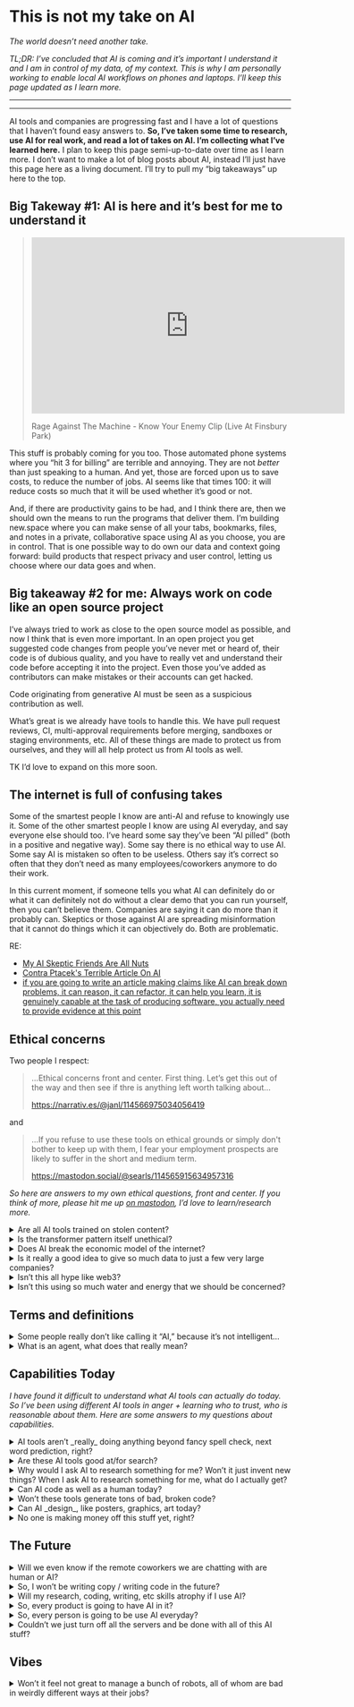 # This is not my take on AI

_The world doesn’t need another take._

_TL;DR: I’ve concluded that AI is coming and it’s important I understand it and I am in control of my data, of my context. This is why I am personally working to enable local AI workflows on phones and laptops. I’ll keep this page updated as I learn more._

[masto]: https://indieweb.social/@myobie

- - -

<details-controls></details-controls>

- - -

AI tools and companies are progressing fast and I have a lot of questions that I haven’t found easy answers to. **So, I’ve taken some time to research, use AI for real work, and read a lot of takes on AI. I’m collecting what I’ve learned here.** I plan to keep this page semi-up-to-date over time as I learn more. I don’t want to make a lot of blog posts about AI, instead I’ll just have this page here as a living document. I’ll try to pull my “big takeaways” up here to the top.

## Big Takeway #1: AI is here and it’s best for me to understand it

> <iframe allow="accelerometer; autoplay; encrypted-media; gyroscope; picture-in-picture" allowfullscreen frameborder="0" height="315" src= "https://www.youtube-nocookie.com/embed/XAPfNPIvWkM" width="560"></iframe>
>
> Rage Against The Machine -  Know Your Enemy Clip (Live At Finsbury Park)

This stuff is probably coming for you too. Those automated phone systems where you “hit 3 for billing” are terrible and annoying. They are not _better_ than just speaking to a human. And yet, those are forced upon us to save costs, to reduce the number of jobs. AI seems like that times 100: it will reduce costs so much that it will be used whether it’s good or not.

And, if there are productivity gains to be had, and I think there are, then we should own the means to run the programs that deliver them. I’m building new.space where you can make sense of all your tabs, bookmarks, files, and notes in a private, collaborative space using AI as you choose, you are in control. That is one possible way to do own our data and context going forward: build products that respect privacy and user control, letting us choose where our data goes and when.

## Big takeaway #2 for me: Always work on code like an open source project

I’ve always tried to work as close to the open source model as possible, and now I think that is even more important. In an open project you get suggested code changes from people you’ve never met or heard of, their code is of dubious quality, and you have to really vet and understand their code before accepting it into the project. Even those you’ve added as contributors can make mistakes or their accounts can get hacked.

Code originating from generative AI must be seen as a suspicious contribution as well. 

What’s great is we already have tools to handle this. We have pull request reviews, CI, multi-approval requirements before merging, sandboxes or staging environments, etc. All of these things are made to protect us from ourselves, and they will all help protect us from AI tools as well.

TK I’d love to expand on this more soon.

## The internet is full of confusing takes

Some of the smartest people I know are anti-AI and refuse to knowingly use it. Some of the other smartest people I know are using AI everyday, and say everyone else should too. I’ve heard some say they’ve been “AI pilled” (both in a positive and negative way). Some say there is no ethical way to use AI. Some say AI is mistaken so often to be useless. Others say it’s correct so often that they don’t need as many employees/coworkers anymore to do their work. 

In this current moment, if someone tells you what AI can definitely do or what it can definitely not do without a clear demo that you can run yourself, then you can’t believe them. Companies are saying it can do more than it probably can. Skeptics or those against AI are spreading misinformation that it cannot do things which it can objectively do. Both are problematic. 

RE: 

* [My AI Skeptic Friends Are All Nuts](https://fly.io/blog/youre-all-nuts/)
* [Contra Ptacek's Terrible Article On AI](https://ludic.mataroa.blog/blog/contra-ptaceks-terrible-article-on-ai/?utm_source=chatgpt.com)
* [if you are going to write an article making claims like AI can break down problems, it can reason, it can refactor, it can help you learn, it is genuinely capable at the task of producing software, you actually need to provide evidence at this point](https://mastodon.social/@jcoglan/114624176663492584)

## Ethical concerns

Two people I respect:

> …Ethical concerns front and center. First thing. Let’s get this out of the way and then see if thre is anything left worth talking about…
> 
> https://narrativ.es/@janl/114566975034056419

and

> …If you refuse to use these tools on ethical grounds or simply don't bother to keep up with them, I fear your employment prospects are likely to suffer in the short and medium term.
> 
> https://mastodon.social/@searls/114565915634957316

_So here are answers to my own ethical questions, front and center. If you think of more, please hit me up [on mastodon][masto], I’d love to learn/research more._

<details>
<summary>Are all AI tools trained on stolen content?</summary>

No. And this surprised me.

Firefly is trained only on licensed content by Adobe. This seems like a great decision for them, especially from a quality control perspective. 

[Our approach to generative AI with Adobe Firefly](https://www.adobe.com/ai/overview/firefly/gen-ai-approach.html)

>  We only train Adobe Firefly on content where we have permission to do so. 

Phi4 claims to be trained on high quality data like licensed books and academic sources. This is a very good, tool call capable model, so this opens up a ton of local AI use cases where you use your own energy to do AI tasks with a more ethically trained model. 

[phi-4 on Deepinfra](https://deepinfra.com/microsoft/phi-4?utm_source=chatgpt.com)

> Phi-4 is a model built upon a blend of synthetic datasets, data from filtered public domain websites, and acquired academic books and Q&A datasets. The goal of this approach was to ensure that small capable models were trained with data focused on high quality and advanced reasoning.

So it seems very possible to build SMLs and maybe even LLMs in an ethical way with enough effort and will.

However, all the “big models”, frontier LLMs, are in a grey area today. Legally, we don’t know, the courts haven’t ruled yet. Extra-legally, it can feel like theft for sure. The vibes are mixed and that is worth acknowledging. **I don’t believe the law will actually help us here.** One reason is: the lawyers and the judges who would adjudicate this are most likely using these tools. It feels too much of a “the can of worms is already open” or “the egg is already scrambled” situation. Extra-legally, pressure can always be applied towards companies that they behave in a more ethical manner. Sure. We should always strive for that. We don’t have to accept raw capitalism. We are always making trade offs, and that will continue.
</details>

<details>
<summary>Is the transformer pattern itself unethical?</summary>

While I have read more than one person online trying to say it is, I have found no reason to believe that it is. 

Matrix transforms + a giant embedding space seems to be the main magic here, and that’s math.

It helped me to learn more about what is actually going on. Checkout these links:

* [Transformer on Wikipedia](https://en.wikipedia.org/wiki/Transformer_(deep_learning_architecture))
* [Transformers, the tech behind LLMs | Deep Learning Chapter 5](https://www.youtube.com/watch?v=wjZofJX0v4M&pp=ygUTMyBibHVlIHRyYW5zZm9ybWVycw%3D%3D)
* 👉 [The moment we stopped understanding AI: AlexNet](https://www.youtube.com/watch?v=UZDiGooFs54)

If you watch only one explainer video, the [AlexNext](https://www.youtube.com/watch?v=UZDiGooFs54) one is the best to really explain what is going on inside these things _and_ how we got to where we are today.
</details>

<details>
<summary>Does AI break the economic model of the internet?</summary>

The internet does not have one economic model. Advertising is Google’s economic model (and then Facebook copied it as well). Saying “advertising is the economic model of the internet” benefits Google and Facebook, it’s the story they want told. There are other economic models working. Those will remain. Advertising may take a pretty big hit, for sure.
</details>

<details>
<summary>Is it really a good idea to give so much data to just a few very large companies?</summary>

Definitely not. 

And this is one reason I am working hard to enable local AI workflows on phones and laptops. I want to make it easy to bend this tech to benefit us, not bend ourselves to benefit it. It’s more important than ever that we are in control of our data, of our context.
</details>

<details>
<summary>Isn’t this all hype like web3?</summary>

First, I hate that you made me type “web3” on this here website.

Second, web3 is a lot different. My coins get more valuable if you buy a coin. It’s that simple. So I need as many people as possible to buy coins, so I can buy low and sell high. Stable coins might have utility, a lot of adjacent research and math is useful, IPFS is cool, sure, but overall it really seems mostly like a way to make new speculative assets.

AI is not like this at all. My AI tasks don’t start working better, or become more valuable if you use AI too. Also, the companies are losing money because of how expensive all of this is for them. If you use AI right now, you are technically a burden to them. These AI companies are “valuable” today because of future profits, not their profits today. They have cash flowing through them, but most are not capturing much of that cash… instead they are spending money to watch all their revenue flow out. The chip maker is doing quite well though, if you haven’t seen.

So it’s just not the same. The parts that feel the same are probably just general hype cycle dynamics. 
</details>

<details>
<summary>Isn’t this using so much water and energy that we should be concerned?</summary>

Maybe. 

It’s been difficult to find good reporting on this, and I just need more time to look into it. This feels too important to “have a take about” and not just take the time to do the research. So more information TK here.

If you know, or just have some good links, then [hit me up on mastodon][masto].
</details>

## Terms and definitions

<details>
<summary>Some people really don’t like calling it “AI,” because it’s not intelligent…</summary>

Listen, I am still bitter about “cloud computing.” 

You are correct, it is not “intelligent.” However, you can’t always win the messaging wars. I’ve moved on. 

Related: https://solarpunk.moe/@alilly/114928042375589900
</details>

<details>
<summary>What is an agent, what does that really mean?</summary>

An agent is an LLM with possible tool/function calls, running in a loop. The LLM can generate a spec to call a tool, another program calls that tool, then the previous conversation + the return value of the tool is fed back into the LLM. Repeat. Sometimes there is a function call to end the loop, the LLM can generate the spec to call that to finish the task. 

**”Tools in a loop.”**

There are many other definitions of “agent,” but **this is the one I like best right now.**

RE this article by Simon Willison: [Tools in a Loop](https://simonwillison.net/2025/May/22/tools-in-a-loop/).
</details>

## Capabilities Today

_I have found it difficult to understand what AI tools can actually do today. So I’ve been using different AI tools in anger + learning who to trust, who is reasonable about them. Here are some answers to my questions about capabilities._

<details>
<summary>AI tools aren’t _really_ doing anything beyond fancy spell check, next word prediction, right?</summary>

Related: https://mastodon.cloud/@jasongorman/114595098303670564

It is more nuanced. Next word prediction is very important for these products, but there are a few more things going on. 

One thing that is worth watching is [this video about Google’s Alpha Geometry project](https://www.youtube.com/watch?v=4NlrfOl0l8U) and how much “not AI” there is in that system. You don’t need to understand all of the geometry to understand that the AI part of the program isn’t even half of the whole deal.

Another example is [QueryGPT](https://www.uber.com/en-DE/blog/query-gpt/). A specially trained LLM can generate SQL from a plain English query. Then a normal database system will run the SQL and return the results. And, if one wants, the return value from the database could be fed back onto an LLM to generate a more “human friendly” response.

Generative AI (different types of fancy prediction) output is very useful as an input into another system. ChatGPT debuted as just Generative AI without much else, it would spew back text to you and that was it. But today, all of the major AI products are a series of workflows and pipes, where one or more of the steps is generative.

So, yes and no. 

And hopefully you can start to imagine how “generating statistically likely text / code to feed into something else” could be useful sometimes.
</details>

<details>
<summary>Are these AI tools good at/for search?</summary>

Yes. Google search pretty much sucks right now.  

AI research tools can be much better at surfacing the long tail. LLMs themselves have nothing to do with search, but “AI tools” and “agents” which might use LLMs to generate search queries, filters, etc can do a better job at searching than the average person. It feels to me like we are just beginning to see how LLMs and SLMs can help us improve our searching.

Related: 

* [I am disappointed in the AI discourse by Steve Klabnik](https://steveklabnik.com/writing/i-am-disappointed-in-the-ai-discourse/)
* [Local Open Source GPT Researcher](https://github.com/assafelovic/gpt-researcher)
</details>

<details>
<summary>Why would I ask AI to research something for me? Won’t it just invent new things? When I ask AI to research something for me, what do I actually get?</summary>

While working at Microsoft I heard a lot of _Bill Gates stories._ 😅 And while they might just be legends, one of them I remember and is related.

It was said that when Bill needed to learn about some difficult topic, he would pay a team to setup and video record lectures on the topic at top Universities. That team would then synthesize those recordings into a compressed curriculum for him, deliverable in a single binder. Then he could review that and quickly become a pseudo expert. And what a smart idea!

AI research tools can assemble a single folder of compressed information for you today and this works well. And this is a new super power. You can do what Bill Gates did (or maybe didn’t do, but was said to have done).

Giving the LLM some research input and having it generate a distillation or summary is where things might go wrong. It could generate nonsense, sure. Having the folder of resources is the most important part of the final artifact, not the generated “human friendly” summary.
</details>

<details>
<summary>Can AI code as well as a human today?</summary>

Yes.

In my experiments, it does as well as an average person. And I say this confidently. I’ve worked with enough programmers that I think you could easily hit the average with today’s tools. 

Now, to be clear, the average is a pretty low bar, so this isn’t as exciting or damning as it might sound. Today’s AI coding tools seem exactly like an unreliable coding intern who is in a hurry to go home. Which I guess is an achievement for humankind. I do expect AI coding tools to get much better over the next few years. 

Code feels easier to accurately generate than normal language to me, because of its limited grammar. And it can be tested to prove that it works. So I think it’s about the loops of tools that go from generate to test to remove, etc.

Related: https://wandering.shop/@aesthr/114592630789058368

> Sadly, while there are a few studies flying around about coding agents and their affect on productivity, there doesn’t appear to be any **reliable** research yet about this to me. It’s just too early to really know. I only ever see people posting links to studies that validate their already held beliefs. Hopefully we’ll see some peer reviewed research about this in the next couple years.
</details>

<details>
<summary>Won’t these tools generate tons of bad, broken code?</summary>

Yes. 

Humans have done that for a while. Now robots will do it in a more scalable way. 

Related: https://xoxo.zone/@microwavenby/114672517338884522

Also: https://neilmadden.blog/2025/06/06/a-look-at-cloudflares-ai-coded-oauth-library/

Also: https://forum.cursor.com/t/cursor-yolo-deleted-everything-in-my-computer/103131

The most successful projects I’ve worked on have been where I was fixing some awful, existing code. So if you enjoy fixing broken projects, this is your heyday.
</details>

<details>
<summary>Can AI _design_, like posters, graphics, art today?</summary>

Mostly no, from what I’ve seen. 

**You can design websites with AI tool,** but that is because that is coding. If you want a website that is as good as the average website, then yeah, you can poop that out of an AI system today. 

**You can also generate bitmap images using AI tools,** but again that is not quite the same as “design.” 

Posters and graphic design are not code or bitmap images tho. 

[Simon Willison always has each new model generate a pelican riding a bicycle and the results are informative.](https://simonwillison.net/tags/pelican-riding-a-bicycle/)

It feels like someone is probably working on this right now and we’ll see something super surprising in the next couple years. Have you seen things I haven’t, then please [hit me up on mastodon][masto].
</details>

<details>
<summary>No one is making money off this stuff yet, right?</summary>

Some are.

> Duolingo’s earnings are a window into the disconnect between the vocal minority who complain about AI online and the value businesses & people are getting out of it…
>
> https://mas.to/@carnage4life/114993379869191876

Also:

* [Some travel advisors are using AI to help plan trips and boost business](https://www.businessinsider.com/ai-travel-agents-trip-planning-agency-business-growth-2025-8)
* … more TK?
</details>

## The Future

<details>
<summary>Will we even know if the remote coworkers we are chatting with are human or AI?</summary>

Maybe not.

And yeah, that is dystopian. I am not excited about this, but if current trends hold I don’t see how you can be 100% sure.

* [Deepfakes, Scams, and the Age of Paranoia](https://www.wired.com/story/paranoia-social-engineering-real-fake/)
* …TK
</details>

<details>
<summary>So, I won’t be writing copy / writing code in the future?</summary>

I don’t think this is actually the right question. Many programmers move into roles where they write less code and spend almost all their time reviewing code. This is natural over time. And this could happen with AI: code review instead of code gen for code experts. Copy editors are the same: they are good at editing, someone else generates the copy. 

Also, photograph didn’t kill 100% of painting, but it definitely made painting an extra special, rare thing. You can always keep painting, but it might not be the dominant job anymore.
</details>

<details>
<summary>Will my research, coding, writing, etc skills atrophy if I use AI?</summary>

Seems possible. 

It seems to me, if you are an expert, then you are less likely to atrophy. If you are not an expert yet, and you don’t put in the effort, then you are not building any “muscle.” This is true today: if another human does the hard work for you, then you didn’t learn anything. And so that seems likely to be true with AI. 

> Sadly, while there are a few studies flying around, there doesn’t appear to be any reliable research yet about this. It’s just too early to really know. I only ever see people posting links to studies that validate their already held beliefs. Hopefully we’ll see some peer reviewed research about this in the next couple years.

If you are going to use AI, your best bet is probably to ask the AI to help you become an expert, and not to just give you the answers. 
</details>

<details>
<summary>So, every product is going to have AI in it?</summary>

Not every product.

Checkout https://procreate.com/ai, for example. My prediction is there will be a few apps that either intentionally stay out of AI, or AI just never is a good fit for. 
</details>

<details>
<summary>So, every person is going to be use AI everyday?</summary>

No, not everyone.

There definitely will be “AI vegans” and with diverse views about why they are avoiding AI, just like there are diverse views about avoiding meat.
</details>

<details>
<summary>Couldn’t we just turn off all the servers and be done with all of this AI stuff?</summary>

No.

There are very capable open source models, so you’d have to delete code permanently from the universe, and we know that is impossible.

I mean, sure, every government could outlaw AI and the open source models go underground. But this feels like a fantasy to me, and not really worth considering further.
</details>

## Vibes

<details>
<summary>Won’t it feel not great to manage a bunch of robots, all of whom are bad in weirdly different ways at their jobs?</summary>

Yes, it will not feel great for some people.

I am personally not excited to become a robot engineering manager… and it definitely feels to me that that will be a job. I think the main unknown is to what degree things will change. Will there be a few people that change over to manage robots, or will the majority of knowledge workers change over? If I had to guess today, I’d guess majority.

Related: 

> The thing that keeps coming up as I talk to people about AI in their workplaces is how *dehumanizing* it is. It's dehumanizing to ask a machine to do something, and then have to correct it over and over; it's dehumanizing to be told to read something that involved little to no human effort to make.
> 
> https://mstdn.social/@aworkinglibrary/114659560902662745
</details>













